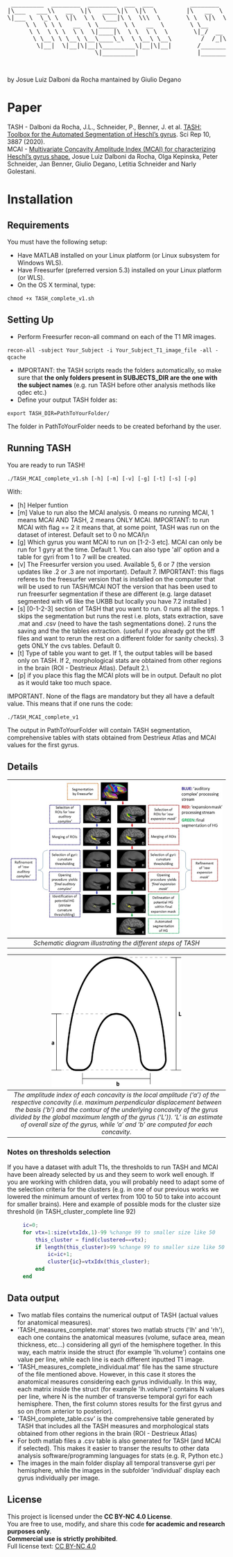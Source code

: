 <pre>
 _________  ________  ________  ___  ___          ________             _____ ______   ________  ________  ___     
|\___   ___\\   __  \|\   ____\|\  \|\  \        |\   __  \           |\   _ \  _   \|\   ____\|\   __  \|\  \    
\|___ \  \_\ \  \|\  \ \  \___|\ \  \\\  \       \ \  \|\  \  /\      \ \  \\\__\ \  \ \  \___|\ \  \|\  \ \  \   
     \ \  \ \ \   __  \ \_____  \ \   __  \       \ \__     \/  \      \ \  \\|__| \  \ \  \    \ \   __  \ \  \  
      \ \  \ \ \  \ \  \|____|\  \ \  \ \  \       \|_/  __     /|      \ \  \    \ \  \ \  \____\ \  \ \  \ \  \ 
       \ \__\ \ \__\ \__\____\_\  \ \__\ \__\        /  /_|\   / /       \ \__\    \ \__\ \_______\ \__\ \__\ \__\
        \|__|  \|__|\|__|\_________\|__|\|__|       /_______   \/         \|__|     \|__|\|_______|\|__|\|__|\|__|
                        \|_________|                |_______|\__\                                                 
                                                            \|__|                                                   
                                             
</pre>               

by Josue Luiz Dalboni da Rocha
mantained by Giulio Degano

# Paper
TASH - Dalboni da Rocha, J.L., Schneider, P., Benner, J. et al. [TASH: Toolbox for the Automated Segmentation of Heschl’s gyrus](https://www.nature.com/articles/s41598-020-60609-y). Sci Rep 10, 3887 (2020).\
MCAI - [Multivariate Concavity Amplitude Index (MCAI) for characterizing Heschl’s gyrus shape.](https://www.sciencedirect.com/science/article/pii/S1053811923001982) Josue Luiz Dalboni da Rocha, Olga Kepinska, Peter Schneider, Jan Benner, Giulio Degano, Letitia Schneider and Narly Golestani.

# Installation

## Requirements
You must have the following setup:
* Have MATLAB installed on your Linux platform (or Linux subsystem for Windows WLS).
* Have Freesurfer (preferred version 5.3) installed on your Linux platform (or WLS).
* On the OS X terminal, type:
```batchfile
chmod +x TASH_complete_v1.sh
```

## Setting Up
* Perform Freesurfer recon-all command on each of the T1 MR images.
```batchfile
recon-all -subject Your_Subject -i Your_Subject_T1_image_file -all -qcache
```
* IMPORTANT: the TASH scripts reads the folders automatically, so make sure that **the only folders present in SUBJECTS_DIR are the one with the subject names** (e.g. run TASH before other analysis methods like qdec etc.)
*	Define your output TASH folder as:
```batchfile
export TASH_DIR=PathToYourFolder/
```
The folder in PathToYourFolder needs to be created beforhand by the user.

## Running TASH
You are ready to run TASH!

```batchfile
./TASH_MCAI_complete_v1.sh [-h] [-m] [-v] [-g] [-t] [-s] [-p]
```
With:
* [h] Helper funtion
* [m] Value to run also the MCAI analysis. 0 means no running MCAI, 1 means MCAI AND TASH, 2 means ONLY MCAI. IMPORTANT: to run MCAI with flag == 2 it means that, at some point, TASH was run on the dataset of interest.  Default set to 0 no MCAI\n
* [g] Which gyrus you want MCAI to run on [1-2-3 etc]. MCAI can only be run for 1 gyry at the time. Default 1. You can also type 'all' option and a table for gyri from 1 to 7 will be created.
* [v] The Freesurfer version you used. Available 5, 6 or 7 (the version updates like .2 or .3 are not important). Default 7. IMPORTANT: this flags referes to the freesurfer version that is installed on the computer that will be used to run TASH/MCAI NOT the version that has been used to run freesurfer segmentation if these are different (e.g. large dataset segmented with v6 like the UKBB but locally you have 7.2 installed ) 
* [s] [0-1-2-3] section of TASH that you want to run. 0 runs all the steps. 1 skips the segmentation but runs the rest i.e. plots, stats extraction, save .mat and .csv (need to have the tash segmentations done). 2 runs the saving and the the tables extraction. (useful if you already got the tiff files and want to rerun the rest on a different folder for sanity checks).  3 gets ONLY the cvs tables. Default 0.
* [t] Type of table you want to get. If 1, the output tables will be based only on TASH. If 2, morphological stats are obtained from other regions in the brain (ROI - Destrieux Atlas). Default 2.\
* [p] if you place this flag the MCAI plots will be in output. Default no plot as it would take too much space.

IMPORTANT. None of the flags are mandatory but they all have a default value. This means that if one runs the code:
```batchfile
./TASH_MCAI_complete_v1
```
The output in PathToYourFolder will contain TASH segmentation, comprehensive tables with stats obtained from Destrieux Atlas and MCAI values for the first gyrus.

## Details

| ![TASH.jpg](https://github.com/golestaniBBLab/TASH/blob/main/images/Github_Figure_TASH.png) | 
|:--:| 
| *Schematic diagram illustrating the different steps of TASH* |

<!--- | ![MCAI.jpg](https://github.com/golestaniBBLab/TASH/blob/main/images/Github_figure_MCAI.png) | --->
| <img src="https://github.com/golestaniBBLab/TASH/blob/main/images/Github_figure_MCAI.png" width="300" height="300"> |
|:--:| 
| *The amplitude index of each concavity is the local amplitude (‘a’) of the respective concavity (i.e. maximum perpendicular displacement between the basis (‘b’) and the contour of the underlying concavity of the gyrus divided by the global maximum length of the gyrus (‘L’)). ‘L’ is an estimate of overall size of the gyrus, while ‘a’ and ‘b’ are computed for each concavity.* |

### Notes on thresholds selection
If you have a dataset with adult T1s, the thresholds to run TASH and MCAI have been already selected by us and they seem to work well enough. If you are working with children data, you will probably need to adapt some of the selection criteria for the clusters (e.g. in one of our previous works we lowered the minimum amount of vertex from 100 to 50 to take into account for smaller brains).
Here and example of possible mods for the cluster size threshold (in TASH_cluster_complete line 92)
```Matlab
     ic=0;
     for vtx=1:size(vtxIdx,1)-99 %change 99 to smaller size like 50
         this_cluster = find(clustered==vtx);
         if length(this_cluster)>99 %change 99 to smaller size like 50
             ic=ic+1;
             cluster{ic}=vtxIdx(this_cluster);
         end
     end
```
## Data output
*	Two matlab files contains the numerical output of TASH (actual values for anatomical measures).
*	 'TASH_measures_complete.mat' stores two matlab structs ('lh' and 'rh'), each one contains the anatomical measures (volume, suface area, mean thickness, etc...) considering all gyri of the hemisphere together. In this way, each matrix inside the struct (for example 'lh.volume') contains one value per line, while each line is each different inputted T1 image.
*	'TASH_measures_complete_individual.mat' file has the same structure of the file mentioned above. However, in this case it stores the anatomical measures considering each gyrus individually. In this way, each matrix inside the struct (for example 'lh.volume') contains N values per line, where N is the number of transverse temporal gyri for each hemisphere. Then, the first column stores results for the first gyrus and so on (from anterior to posterior).
*	'TASH_complete_table.csv' is the comprehensive table generated by TASH that includes all the TASH measures and morphological stats obtained from other regions in the brain (ROI - Destrieux Atlas)
*	For both matlab files a .csv table is also generated for TASH (and MCAI if selected). This makes it easier to transer the results to other data analysis software/programming languages for stats (e.g. R, Python etc.)
*	The images in the main folder display all temporal transverse gyri per hemisphere, while the images in the subfolder 'individual' display each gyrus individually per image.

## License  
This project is licensed under the **CC BY-NC 4.0 License**.  
You are free to use, modify, and share this code **for academic and research purposes only**.  
**Commercial use is strictly prohibited**.  
Full license text: [CC BY-NC 4.0](https://creativecommons.org/licenses/by-nc/4.0/)  
